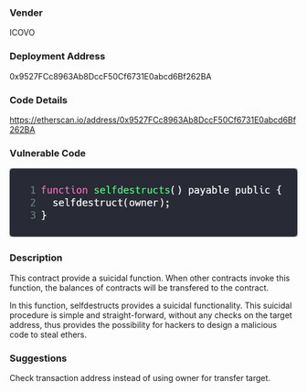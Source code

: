 ### Vender

ICOVO

### Deployment Address

0x9527FCc8963Ab8DccF50Cf6731E0abcd6Bf262BA

### Code Details

<https://etherscan.io/address/0x9527FCc8963Ab8DccF50Cf6731E0abcd6Bf262BA>

### Vulnerable Code

![carbon2](.\pic\carbon2.png)

### Description

This contract provide a suicidal function. When other contracts invoke this function, the balances of contracts will be transfered to the contract. 

In this function, selfdestructs provides a suicidal functionality. This suicidal procedure is simple and straight-forward, without any checks on the target address, thus provides the possibility for hackers to design a malicious code to steal ethers.

### Suggestions

Check transaction address instead of using owner for transfer target.